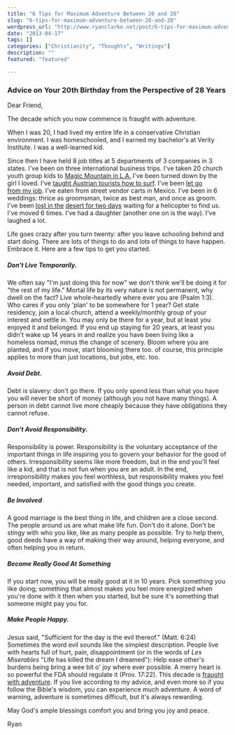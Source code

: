 ```yaml
---
title: "6 Tips for Maximum Adventure Between 20 and 28"
slug: "6-tips-for-maximum-adventure-between-20-and-28"
wordpress_url: "http://www.ryanclarke.net/post/6-tips-for-maximum-adventure-between-20-and-28/"
date: "2013-04-17"
tags: []
categories: ["Christianity", "Thoughts", "Writings"]
description: ""
featured: "featured"

---
```


### Advice on Your 20th Birthday from the Perspective of 28 Years

Dear Friend,

The decade which you now commence is fraught with adventure.

When I was 20, I had lived my entire life in a conservative Christian environment. I was homeschooled, and I earned my bachelor's at Verity Institute. I was a well-learned kid.

Since then I have held 8 job titles at 5 departments of 3 companies in 3 states. I've been on three international business trips. I've taken 20 church youth group kids to [Magic Mountain in L.A.](/journal/thursday-october-12-2006/ "Magic Mountain in L.A.") I've been turned down by the girl I loved. I've [taught Austrian tourists how to surf](/journal/tuesday-september-5-2006/ "Surfing in San Diego"). I've been [let go from my job](/post/this-is-my-thanksgiving/ "This is My Thanksgiving"). I've eaten from street vendor carts in Mexico. I've been in 6 weddings: thrice as groomsman, twice as best man, and once as groom. I've been [lost in the](/journal/lost-in-the-superstition-mountains/ "Lost in the Superstition Mountains") [desert for two days](/journal/lost-in-the-superstition-mountains-part-2/ "Lost in the Superstition Mountains, Part 2") waiting for a helicopter to find us. I've moved 6 times. I've had a daughter (another one on is the way). I've laughed a lot.

Life goes crazy after you turn twenty: after you leave schooling behind and start doing. There are lots of things to do and lots of things to have happen. Embrace it. Here are a few tips to get you started.

##### Don't Live Temporarily.

We often say "I'm just doing this for now" we don't think we'll be doing it for "the rest of my life." Mortal life by its very nature is not permanent, why dwell on the fact? Live whole-heartedly where ever you are (Psalm 1:3). Who cares if you only 'plan' to be somewhere for 1 year? Get state residency, join a local church, attend a weekly/monthly group of your interest and settle in. You may only be there for a year, but at least you enjoyed it and belonged. If you end up staying for 20 years, at least you didn't wake up 14 years in and realize you have been living like a homeless nomad, minus the change of scenery. Bloom where you are planted, and if you move, start blooming there too. of course, this principle applies to more than just locations, but jobs, etc. too. 

##### Avoid Debt.

Debt is slavery: don't go there. If you only spend less than what you have you will never be short of money (although you not have many things). A person in debt cannot live more cheaply because they have obligations they cannot refuse.

##### Don't Avoid Responsibility.

Responsibility is power. Responsibility is the voluntary acceptance of the important things in life inspiring you to govern your behavior for the good of others. Irresponsibility seems like more freedom, but in the end you'll feel like a kid, and that is not fun when you are an adult. In the end, irresponsibility makes you feel worthless, but responsibility makes you feel needed, important, and satisfied with the good things you create.

##### Be Involved

A good marriage is the best thing in life, and children are a close second. The people around us are what make life fun. Don't do it alone. Don't be stingy with who you like, like as many people as possible. Try to help them, good deeds have a way of making their way around, helping everyone, and often helping you in return.

##### Become Really Good At Something

If you start now, you will be really good at it in 10 years. Pick something you like doing; something that almost makes you feel more energized when you're done with it then when you started, but be sure it's something that someone might pay you for. 

##### Make People Happy.

Jesus said, "Sufficient for the day is the evil thereof." (Matt. 6:24) Sometimes the word evil sounds like the simplest description. People live with hearts full of hurt, pain, disappointment (or in the words of *Les Miserables* "Life has killed the dream I dreamed"): Help ease other's burdens being bring a wee bit o' joy where ever possible. A merry heart is so powerful the FDA should regulate it (Prov. 17:22). This decade is [fraught with adventure](/post/true-adventure/ "True Adventure"). If you live according to my advice, and even more so if you follow the Bible's wisdom, you can experience much adventure. A word of warning, adventure is sometimes difficult, but it's always rewarding.

May God's ample blessings comfort you and bring you joy and peace.

Ryan

